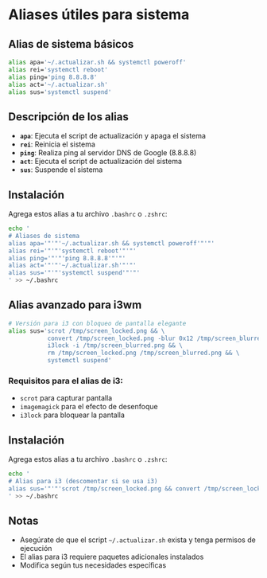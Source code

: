 # Aliases útiles para sistema

## Alias de sistema básicos

```bash
alias apa='~/.actualizar.sh && systemctl poweroff' 
alias rei='systemctl reboot' 
alias ping='ping 8.8.8.8' 
alias act='~/.actualizar.sh' 
alias sus='systemctl suspend'
```

## Descripción de los alias

- **`apa`**: Ejecuta el script de actualización y apaga el sistema
- **`rei`**: Reinicia el sistema
- **`ping`**: Realiza ping al servidor DNS de Google (8.8.8.8)
- **`act`**: Ejecuta el script de actualización del sistema
- **`sus`**: Suspende el sistema

## Instalación

Agrega estos alias a tu archivo `.bashrc` o `.zshrc`:

```bash
echo '
# Aliases de sistema
alias apa='"'"'~/.actualizar.sh && systemctl poweroff'"'"'
alias rei='"'"'systemctl reboot'"'"'
alias ping='"'"'ping 8.8.8.8'"'"'
alias act='"'"'~/.actualizar.sh'"'"'
alias sus='"'"'systemctl suspend'"'"'
' >> ~/.bashrc
```

## Alias avanzado para i3wm

```bash
# Versión para i3 con bloqueo de pantalla elegante
alias sus='scrot /tmp/screen_locked.png && \
           convert /tmp/screen_locked.png -blur 0x12 /tmp/screen_blurred.png && \
           i3lock -i /tmp/screen_blurred.png && \
           rm /tmp/screen_locked.png /tmp/screen_blurred.png && \
           systemctl suspend'
```

### Requisitos para el alias de i3:
- `scrot` para capturar pantalla
- `imagemagick` para el efecto de desenfoque
- `i3lock` para bloquear la pantalla

## Instalación

Agrega estos alias a tu archivo `.bashrc` o `.zshrc`:

```bash
echo '
# Alias para i3 (descomentar si se usa i3)
alias sus='"'"'scrot /tmp/screen_locked.png && convert /tmp/screen_locked.png -blur 0x12 /tmp/screen_blurred.png && i3lock -i /tmp/screen_blurred.png && rm /tmp/screen_locked.png /tmp/screen_blurred.png && systemctl suspend'"'"'
' >> ~/.bashrc
```

## Notas
- Asegúrate de que el script `~/.actualizar.sh` exista y tenga permisos de ejecución
- El alias para i3 requiere paquetes adicionales instalados
- Modifica según tus necesidades específicas
